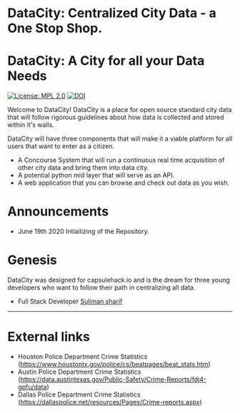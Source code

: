 # DataCity: Centralized City Data - a One Stop Shop.

DataCity: A City for all your Data Needs
========================================

[![License: MPL 2.0](https://img.shields.io/badge/License-MPL%202.0-brightgreen.svg)](https://opensource.org/licenses/MPL-2.0)
[![DOI](https://zenodo.org/badge/256060429.svg)](https://zenodo.org/badge/latestdoi/256060429)


Welcome to DataCity! DataCity is a place for open source standard city data that will follow rigorous guidelines about how data is collected and stored within it's walls. 

DataCity will have three components that will make it a viable platform for all users that want to enter as a citizen.

- A Concourse System that will run a continuous real time acquisition of other city data and bring them into data city.
- A potential python mid layer that will serve as an API.
- A web application that you can browse and check out data as you wish. 


Announcements
=============

- June 19th 2020 Intiailizing of the Repository.

Genesis
=======

DataCity was designed for capsulehack.io and is the dream for three young developers who want to follow their path in centralizing all data. 

- Full Stack Developer [Suliman sharif](http://sulstice.github.io/)

* * * * *

External links
==============

- Houston Police Department Crime Statistics (https://www.houstontx.gov/police/cs/beatpages/beat_stats.htm)
- Austin Police Department Crime Statistics (https://data.austintexas.gov/Public-Safety/Crime-Reports/fdj4-gpfu/data)
- Dallas Police Department Crime Statistics (https://dallaspolice.net/resources/Pages/Crime-reports.aspx) 


